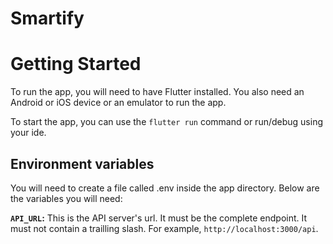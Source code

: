 # Smartify

# Getting Started

To run the app, you will need to have Flutter installed. You also need an
Android or iOS device or an emulator to run the app.

To start the app, you can use the `flutter run` command or run/debug using your
ide.

## Environment variables

You will need to create a file called .env inside the app directory. Below are
the variables you will need:

**`API_URL`:** This is the API server's url. It must be the complete endpoint.
It must not contain a trailling slash. For example, `http://localhost:3000/api`.
